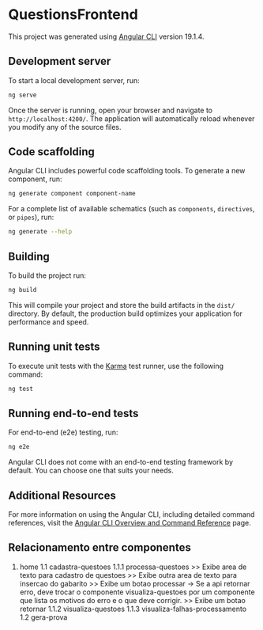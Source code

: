 # QuestionsFrontend

This project was generated using [Angular CLI](https://github.com/angular/angular-cli) version 19.1.4.

## Development server

To start a local development server, run:

```bash
ng serve
```

Once the server is running, open your browser and navigate to `http://localhost:4200/`. The application will automatically reload whenever you modify any of the source files.

## Code scaffolding

Angular CLI includes powerful code scaffolding tools. To generate a new component, run:

```bash
ng generate component component-name
```

For a complete list of available schematics (such as `components`, `directives`, or `pipes`), run:

```bash
ng generate --help
```

## Building

To build the project run:

```bash
ng build
```

This will compile your project and store the build artifacts in the `dist/` directory. By default, the production build optimizes your application for performance and speed.

## Running unit tests

To execute unit tests with the [Karma](https://karma-runner.github.io) test runner, use the following command:

```bash
ng test
```

## Running end-to-end tests

For end-to-end (e2e) testing, run:

```bash
ng e2e
```

Angular CLI does not come with an end-to-end testing framework by default. You can choose one that suits your needs.

## Additional Resources

For more information on using the Angular CLI, including detailed command references, visit the [Angular CLI Overview and Command Reference](https://angular.dev/tools/cli) page.

## Relacionamento entre componentes

1. home
    1.1 cadastra-questoes
        1.1.1 processa-questoes
            >> Exibe area de texto para cadastro de questoes
            >> Exibe outra area de texto para insercao do gabarito
            >> Exibe um botao processar -> Se a api retornar erro, deve trocar o componente visualiza-questoes por um componente que lista os motivos do erro e o que deve corrigir.
            >> Exibe um botao retornar
        1.1.2 visualiza-questoes
        1.1.3 visualiza-falhas-processamento
    1.2 gera-prova 